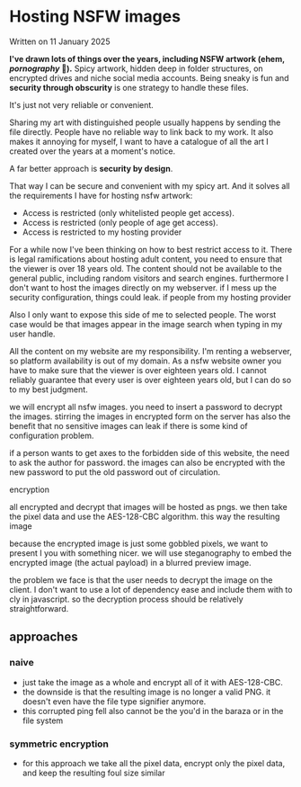# Hosting NSFW images
Written on 11 January 2025

**I've drawn lots of things over the years, including NSFW artwork (ehem, *pornography* 💅).**
Spicy artwork, hidden deep in folder structures, on encrypted drives and niche social media accounts.
Being sneaky is fun and **security through obscurity** is one strategy to handle these files.

It's just not very reliable or convenient.

Sharing my art with distinguished people usually happens by sending the file directly.
People have no reliable way to link back to my work.
It also makes it annoying for myself, I want to have a catalogue of all the art I created over the years at a moment's notice.

A far better approach is **security by design**.

That way I can be secure and convenient with my spicy art.
And it solves all the requirements I have for hosting nsfw artwork:

* Access is restricted (only whitelisted people get access).
* Access is restricted (only people of age get access).
* Access is restricted to my hosting provider

For a while now I've been thinking on how to best restrict access to it.
There is legal ramifications about hosting adult content, you need to ensure that the viewer is over 18 years old.
The content should not be available to the general public,  including random visitors and search engines.
 furthermore I don't want to host the images directly on my webserver.
 if I mess up the security configuration,  things could leak.
 if  people from my hosting provider

Also I only want to expose this side of me to selected people.
The worst case would be that images appear in the image search when typing in my user handle.

All the content on my website are my responsibility. 
I'm renting a webserver, so platform availability is out of my domain.
As a nsfw website owner you have to make sure that the viewer is over eighteen years old.
I cannot reliably guarantee that every user is over eighteen years old, but I can do so to my best judgment.

 we will encrypt all nsfw  images.
 you need to insert a password to decrypt the images.
 stirring the images in  encrypted form  on the server has also the benefit that no sensitive images can leak if there is some kind of configuration problem.


 if a person wants to get axes to the forbidden side of this website,  the need to ask  the author for password.
 the images can also be encrypted with the new password  to put the old password out of circulation.


 encryption

 all encrypted and decrypt that images will be hosted as pngs.
 we then take the pixel data and use the AES-128-CBC algorithm.
 this way the resulting image

 because the encrypted image is just some gobbled pixels,  we want to present I you with something nicer.
 we will use steganography  to embed the encrypted image (the actual payload) in a blurred preview image.

 the problem we face is that the user needs to decrypt the image on the client.
 I don't want to use a lot of dependency ease and include them with to cly in javascript.
 so the decryption process should be relatively straightforward.


##  approaches

###  naive

*  just take the image as a whole and encrypt all of it with AES-128-CBC.
*   the downside is that the resulting image  is no longer a valid PNG.  it doesn't even have the file type  signifier anymore.
*  this corrupted ping fell also cannot be the you'd in the baraza or in the file system


###  symmetric encryption

*  for this approach we take all the pixel data,  encrypt only the pixel data,  and keep the resulting foul size similar